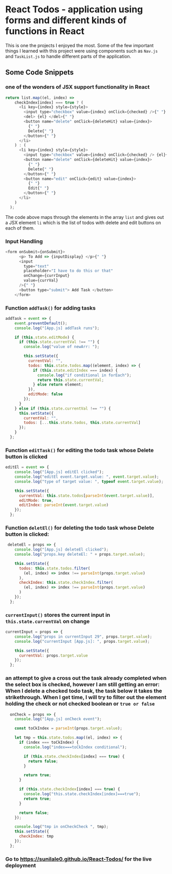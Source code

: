 # React Todos - application using forms and different kinds of functions in React
This is one the projects I enjoyed the most. Some of the few important things I learned with this project were using components such as `Nav.js` and `TaskList.js` to handle different parts of the application.

## Some Code Snippets

### one of the wonders of JSX support functionality in React
```javascript
return list.map((el, index) =>
    checkIndex[index] === true ? (
      <li key={index} style={style}>
        <input type="checkbox" value={index} onClick={checked} />{" "}
        <del> {el} </del>{" "}
        <button name="delete" onClick={deleteHit} value={index}>
          {" "}
          Delete{" "}
        </button>{" "}
      </li>
    ) : (
      <li key={index} style={style}>
        <input type="checkbox" value={index} onClick={checked} /> {el}{" "}
        <button name="delete" onClick={deleteHit} value={index}>
          {" "}
          Delete{" "}
        </button>{" "}
        <button name="edit" onClick={edit} value={index}>
          {" "}
          Edit{" "}
        </button>{" "}
      </li>
    )
  );
```
The code above maps through the elements in the array `list` and gives out a JSX element `li` which is the list of todos with delete and edit buttons on each of them.

### Input Handling
```javascript
<form onSubmit={onSubmit}>
      <p> To Add => {inputDisplay} </p>{" "}
      <input
        type="text"
        placeholder="I have to do this or that"
        onChange={currInput}
        value={currVal}
      />{" "}
      <button type="submit"> Add Task </button>
    </form>
```

### Function `addTask()` for adding tasks
```javascript
addTask = event => {
    event.preventDefault();
    console.log("[App.js] addTask runs");

    if (this.state.editMode) {
      if (this.state.currentVal !== "") {
        console.log("value of newArr: ");

        this.setState({
          currentVal: "",
          todos: this.state.todos.map((element, index) => {
            if (this.state.editIndex === index) {
              console.log("if conditional in forEach");
              return this.state.currentVal;
            } else return element;
          }),
          editMode: false
        });
      }
    } else if (this.state.currentVal !== "") {
      this.setState({
        currentVal: "",
        todos: [...this.state.todos, this.state.currentVal]
      });
    }
  };
```

### Function `editTask()` for editing  the todo task whose Delete button is clicked
```javascript
editEl = event => {
    console.log("[App.js] editEl clicked");
    console.log("editEl event.target.value: ", event.target.value);
    console.log("type of target value: ", typeof event.target.value);

    this.setState({
      currentVal: this.state.todos[parseInt(event.target.value)],
      editMode: true,
      editIndex: parseInt(event.target.value)
    });
  };
```
### Function `deletEl()` for deleting the todo task whose Delete button is clicked:
```javascript
 deleteEl = props => {
    console.log("[App.js] deleteEl clicked");
    console.log("props.key deleteEl: " + props.target.value);

    this.setState({
      todos: this.state.todos.filter(
        (el, index) => index !== parseInt(props.target.value)
      ),
      checkIndex: this.state.checkIndex.filter(
        (el, index) => index !== parseInt(props.target.value)
      )
    });
  };
```

### `currentInput()` stores the current input in `this.state.currentVal` on change
```javascript
currentInput = props => {
    console.log("props in currentInput 29", props.target.value);
    console.log("currentInput [App.js]: ", props.target.value);

    this.setState({
      currentVal: props.target.value
    });
  };
```
### an attempt to give a cross out the task already completed when the select box is checked, however I am still getting an error: When I delete a checked todo task, the task below it takes the strikethrough. When I get time, I will try to filter out the element holding the check or not checked boolean or `true or false`
```javascript
  onCheck = props => {
    console.log("[App.js] onCheck event");

    const toCkIndex = parseInt(props.target.value);

    let tmp = this.state.todos.map((el, index) => {
      if (index === toCkIndex) {
        console.log("index===toCkIndex conditional");

        if (this.state.checkIndex[index] === true) {
          return false;
        }

        return true;
      }

      if (this.state.checkIndex[index] === true) {
        console.log("this.state.checkIndex[index]===true");
        return true;
      }

      return false;
    });

    console.log("tmp in onCheckCheck ", tmp);
    this.setState({
      checkIndex: tmp
    });
  };
```
### Go to https://sunilale0.github.io/React-Todos/ for the live deployment

